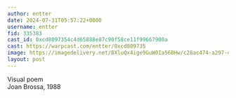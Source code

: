 ```yaml
---
author: entter
date: 2024-07-31T05:57:22+0000
username: entter
fid: 335383
cast_id: 0xcd8097354c4d65888e87c90f58ce11f99667900a
cast: https://warpcast.com/entter/0xcd809735
image: https://imagedelivery.net/BXluQx4ige9GuW0Ia56BHw/c28ac474-a297-4b20-7a6f-cef7cb6b7600/original
layout: post
---
```

Visual poem  
Joan Brossa, 1988  

<img src='https://imagedelivery.net/BXluQx4ige9GuW0Ia56BHw/c28ac474-a297-4b20-7a6f-cef7cb6b7600/original' alt='' referrerpolicy='no-referrer'/>